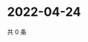 # 2022-04-24

共 0 条

<!-- BEGIN WEIBO -->
<!-- 最后更新时间 Sun Apr 24 2022 21:21:45 GMT+0800 (China Standard Time) -->

<!-- END WEIBO -->
